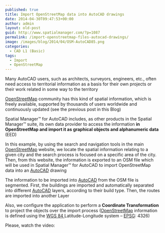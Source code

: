 ```yaml
---
published: true
title: Import OpenStreetMap data into AutoCAD drawings
date: 2014-04-30T09:47:53+00:00
author: admin
layout: old-post
guid: http://www.spatialmanager.com/?p=1087
permalink: /import-openstreetmap-files-autocad-drawings/
image: /images/blog/2014/04/OSM-AutoCAD85.png
categories:
  - CAD L1 (Basic)
tags:
  - Import
  - OpenStreetMap
---
```

Many AutoCAD users, such as architects, surveyors, engineers, etc., often need access to territorial information as a basis for their own projects or their work related in some way to the territory <!--more-->

<a title="OpenStreetMap main website" href="http://www.openstreetmap.org" target="_blank" rel="nofollow">OpenStreetMap</a> community has this kind of spatial information, which is freely available, supported by thousands of users worldwide and continuously updated (see the previous post in this Blog)

Spatial Manager™ for AutoCAD includes, as other products in the Spatial Manager™ suite, its own data provider to access the information **in OpenStreetMap and import it as graphical objects and alphanumeric data** (EED)

In this example, by using the search and navigation tools in the main <a title="OpenStreetMap main website" href="http://www.openstreetmap.org" target="_blank" rel="nofollow">OpenStreetMap</a> website, we locate the spatial information relating to a given city and the search process is focused on a specific area of the city. Then, from this website, the information is exported to an OSM file which will be used in Spatial Manager™ for AutoCAD to import OpenStreetMap data into an <a title="AutoCAD web page" href="http://www.autodesk.com/products/autodesk-autocad/overview" target="_blank" rel="nofollow">AutoCAD</a> drawing

The information to be imported into <a title="AutoCAD web page" href="http://www.autodesk.com/products/autodesk-autocad/overview" target="_blank" rel="nofollow">AutoCAD</a> from the OSM file is segmented. First, the buildings are imported and automatically separated into different <a title="AutoCAD web page" href="http://www.autodesk.com/products/autodesk-autocad/overview" target="_blank" rel="nofollow">AutoCAD</a> layers, according to their build type. Then, the routes are imported into another Layer

Also, we configure the application to perform a **Coordinate Transformation** to project the objects over the import process (<a title="OpenStreetMap main website" href="http://www.openstreetmap.org" target="_blank" rel="nofollow">OpenStreetMap</a> information is defined using the <a title="World Geodetic System" href="http://en.wikipedia.org/wiki/WGS_84" target="_blank" rel="nofollow">WGS 84 </a>Latitude-Longitude system &#8211; <a title="EPSG Geodetic Parameter Dataset" href="http://www.epsg-registry.org/" target="_blank" rel="nofollow">EPSG</a>: 4326)

Please, watch the video: